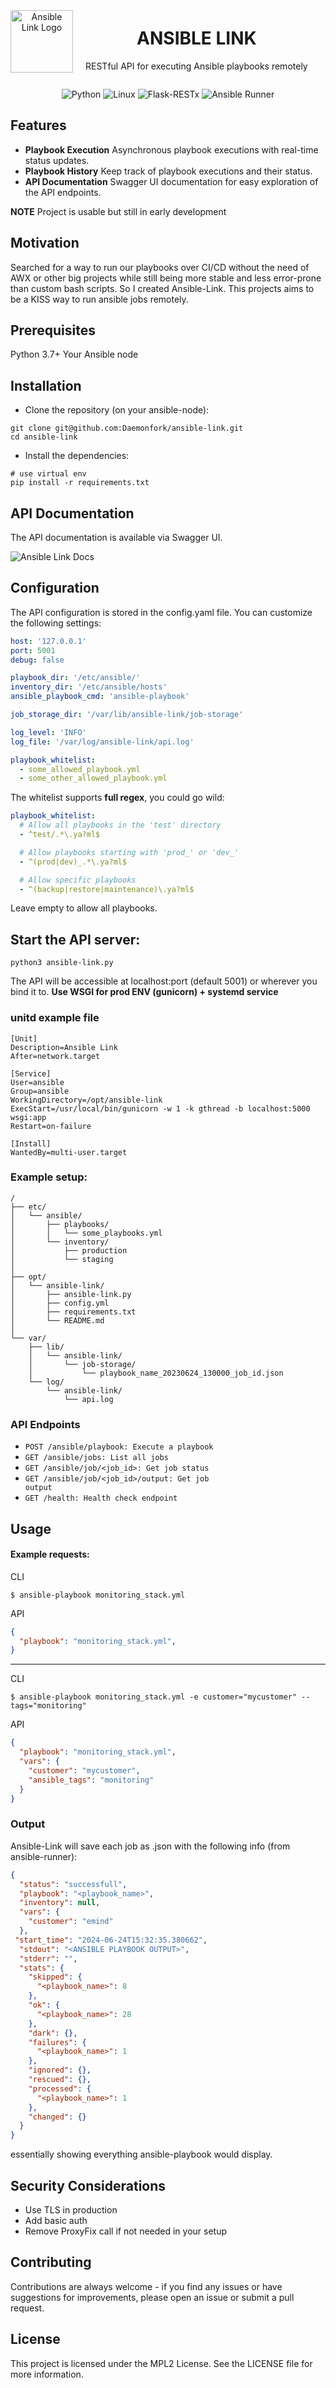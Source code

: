 <div align="center" style="display: flex; align-items: center;">
  <img src="logo.png" alt="Ansible Link Logo" width="100" height="100" style="margin-right: 20px;">
  <div>
    <h1>ANSIBLE LINK</h1>
    <p>
      RESTful API for executing Ansible playbooks remotely
    </p>
  </div>
</div>

<p align="center">
  <img src="https://img.shields.io/badge/Python-3.7%2B-blue" alt="Python">
  <img src="https://img.shields.io/badge/Platform-Linux-lightgrey" alt="Linux">
  <img src="https://img.shields.io/badge/Flask--RESTx-Swagger-green" alt="Flask-RESTx">
  <img src="https://img.shields.io/badge/Ansible--Runner-1.4-red" alt="Ansible Runner">
</p>

## Features
- **Playbook Execution** Asynchronous playbook executions with real-time status updates.
- **Playbook History** Keep track of playbook executions and their status.
- **API Documentation** Swagger UI documentation for easy exploration of the API endpoints.

<b>NOTE</b> Project is usable but still in early development

## Motivation
Searched for a way to run our playbooks over CI/CD without the need of AWX or other big projects while still being more stable and less error-prone than custom bash scripts. So I created Ansible-Link. This projects aims to be a KISS way to run ansible jobs remotely.

## Prerequisites
Python 3.7+
Your Ansible node

## Installation
* Clone the repository (on your ansible-node):
```shell
git clone git@github.com:Daemonfork/ansible-link.git
cd ansible-link
```

* Install the dependencies:
```shell
# use virtual env
pip install -r requirements.txt
```

## API Documentation
The API documentation is available via Swagger UI.

<img src="docs.png" alt="Ansible Link Docs"  style="margin-right: 20px;">

## Configuration
The API configuration is stored in the config.yaml file. You can customize the following settings:

```yaml
host: '127.0.0.1'
port: 5001
debug: false

playbook_dir: '/etc/ansible/'
inventory_dir: '/etc/ansible/hosts'
ansible_playbook_cmd: 'ansible-playbook'

job_storage_dir: '/var/lib/ansible-link/job-storage'

log_level: 'INFO'
log_file: '/var/log/ansible-link/api.log'

playbook_whitelist:
  - some_allowed_playbook.yml
  - some_other_allowed_playbook.yml

```

The whitelist supports <b>full regex</b>, you could go wild:
```yaml
playbook_whitelist:
  # Allow all playbooks in the 'test' directory
  - ^test/.*\.ya?ml$

  # Allow playbooks starting with 'prod_' or 'dev_'
  - ^(prod|dev)_.*\.ya?ml$

  # Allow specific playbooks
  - ^(backup|restore|maintenance)\.ya?ml$
```
Leave empty to allow all playbooks.

## Start the API server:
```shell
python3 ansible-link.py
```
The API will be accessible at localhost:port (default 5001) or wherever you bind it to.
**Use WSGI for prod ENV (gunicorn) + systemd service**

### unitd example file
```
[Unit]
Description=Ansible Link
After=network.target

[Service]
User=ansible
Group=ansible
WorkingDirectory=/opt/ansible-link
ExecStart=/usr/local/bin/gunicorn -w 1 -k gthread -b localhost:5000 wsgi:app
Restart=on-failure

[Install]
WantedBy=multi-user.target
```

### Example setup:
```
/
├── etc/
│   └── ansible/
│       ├── playbooks/
│       │   └── some_playbooks.yml
│       └── inventory/
│           ├── production
│           └── staging
│
├── opt/
│   └── ansible-link/
│       ├── ansible-link.py
│       ├── config.yml
│       ├── requirements.txt
│       └── README.md
│
└── var/
    ├── lib/
    │   └── ansible-link/
    │       └── job-storage/
    │           └── playbook_name_20230624_130000_job_id.json
    └── log/
        └── ansible-link/
            └── api.log
```

### API Endpoints

* <code>POST /ansible/playbook: Execute a playbook</code>
* <code>GET /ansible/jobs: List all jobs</code>
* <code>GET /ansible/job/<job_id>: Get job status</code>
* <code>GET /ansible/job/<job_id>/output: Get job output</code>
* <code>GET /health: Health check endpoint</code>

## Usage

#### Example requests:
CLI
```shell
$ ansible-playbook monitoring_stack.yml
```

API
```json
{
  "playbook": "monitoring_stack.yml",
}
```
---
CLI
```shell
$ ansible-playbook monitoring_stack.yml -e customer="mycustomer" --tags="monitoring"
```

API
```json
{
  "playbook": "monitoring_stack.yml",
  "vars": {
    "customer": "mycustomer",
    "ansible_tags": "monitoring"
  }
}
```

### Output
Ansible-Link will save each job as .json with the following info (from ansible-runner):
```json
{
  "status": "successfull",
  "playbook": "<playbook_name>",
  "inventory": null,
  "vars": {
    "customer": "emind"
  },
 "start_time": "2024-06-24T15:32:35.380662",
  "stdout": "<ANSIBLE PLAYBOOK OUTPUT>",
  "stderr": "",
  "stats": {
    "skipped": {
      "<playbook_name>": 8
    },
    "ok": {
      "<playbook_name>": 28
    },
    "dark": {},
    "failures": {
      "<playbook_name>": 1
    },
    "ignored": {},
    "rescued": {},
    "processed": {
      "<playbook_name>": 1
    },
    "changed": {}
  }
}
```
essentially showing everything ansible-playbook would display.

## Security Considerations
* Use TLS in production
* Add basic auth
* Remove ProxyFix call if not needed in your setup

## Contributing
Contributions are always welcome - if you find any issues or have suggestions for improvements, please open an issue or submit a pull request.

## License
This project is licensed under the MPL2 License. See the LICENSE file for more information.




